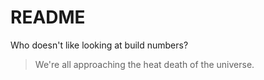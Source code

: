 # README

Who doesn't like looking at build numbers?

> We're all approaching the heat death of the universe. 
